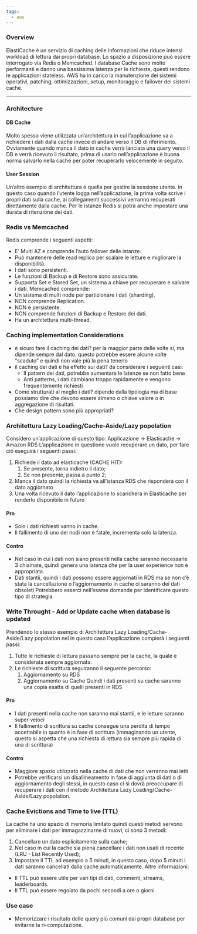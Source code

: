 ```yaml
---
tags:
  - aws
---
```

### Overview
ElastiCache è un servizio di caching delle informazioni che riduce intensi workload di lettura dai propri database.
Lo spazio a disposizione può essere interrogato via Redis o Memcached.
I database Cache sono molto performanti e danno una bassissima latenza per le richieste, questi rendono le applicazioni stateless.
AWS ha in carico la manutenzione dei sistemi operativi, patching, ottimizzazioni, setup, monitoraggio e failover dei sistemi cache.

---
### Architecture

#### DB Cache
Molto spesso viene utilizzata un’architettura in cui l’applicazione va a richiedere i dati dalla cache invece di andare verso il DB di riferimento. Ovviamente quando manca il dato in cache verrà lanciata una query verso il DB e verrà ricevuto il risultato, prima di usarlo nell’applicazione è buona norma salvarlo nella cache per poter recuperarlo velocemente in seguito.

#### User Session
Un’altro esempio di architettura è quella per gestire la sessione utente.
in questo caso quando l’utente logga nell’applicazione, la prima volta scrive i propri dati sulla cache, ai collegamenti successivi verranno recuperati direttamente dalla cache.
Per le istanze Redis si potrà anche impostare una durata di ritenzione dei dati.

### Redis vs Memcached
Redis comprende i seguenti aspetti:
- E’ Multi AZ e comprende l’auto failover delle istanze.
- Può mantenere delle read replica per scalare le letture e migliorare la disponibilità.
- I dati sono persistenti.
- Le funzioni di Backup e di Restore sono assicurate.
- Supporta Set e Stored Set, un sistema a chiave per recuperare e salvare i dati.
Memcached comprende:
- Un sistema di multi node per partizionare i dati (sharding).
- NON comprende Replication.
- NON è persistente.
- NON comprende funzioni di Backup e Restore dei dati.
- Ha un architettura multi-thread.

### Caching implementation Considerations
- è sicuro fare il caching dei dati?
	per la maggior parte delle volte si, ma dipende sempre dal dato. questo potrebbe essere alcune volte “scaduto” e quindi non vale più la pena tenerlo
- il caching dei dati è ha effetto sui dati? da considerare i seguenti casi:
	- Il pattern dei dati, potrebbe aumentare le latenze se non fatto bene
	- Anti patterns, i dati cambiano troppo rapidamente e vengono frequentemente richiesti
- Come strutturati al meglio i dati?
	dipende dalla tipologia ma di base possiamo dire che devono essere almeno o chiave valore o in aggregazione di risultati.
- Che design pattern sono più appropriati?

### Architettura Lazy Loading/Cache-Aside/Lazy popolation
Considero un’applicazione di questo tipo:
Applicazione
→ Elasticache
→ Amazon RDS
L’applicazione in questione vuole recuperare un dato, per fare ciò eseguirà i seguenti passi:
1. Richiede il dato ad elasticache (CACHE HIT):
	1. Se presente, torna indietro il dato;
	2. Se non presente, passa a punto 2;
2. Manca il dato quindi la richiesta va all’istanza RDS che risponderà con il dato aggiornato
3. Una volta ricevuto il dato l’applicazione lo scarichera in Elasticache per renderlo disponibile in futuro

#### Pro
- Solo i dati richiesti vanno in cache.
- Il fallimento di uno dei nodi non è fatale, incrementa solo la latenza.

#### Contro
- Nel caso in cui i dati non siano presenti nella cache saranno necessarie 3 chiamate, quindi genera una latenza che per la user experience non è appropriata.
- Dati stantii, quindi i dati possono essere aggiornati in RDS ma se non c’è stata la cancellazione o l’aggiornamento in cache ci saranno dei dati obsoleti
Potrebbero esserci nell’esame domande per identificare questo tipo di strategia.

### Write Throught - Add or Update cache when database is updated
Prendendo lo stesso esempio di Architettura Lazy Loading/Cache-Aside/Lazy popolation nel in questo caso l’applicazione compierà i seguenti passi:
1. Tutte le richieste di lettura passano sempre per la cache, la quale è considerata sempre aggiornata.
2. Le richieste di scrittura seguiranno il seguente percorso:
	1. Aggiornamento su RDS
	2. Aggiornamento su Cache
Quindi i dati presenti su cache saranno una copia esatta di quelli presenti in RDS

#### Pro
- I dati presenti nella cache non saranno mai stantii, e le letture saranno super veloci
- Il fallimento di scrittura su cache consegue una perdita di tempo accettabile in quanto è in fase di scrittura (immaginando un utente, questo si aspetta che una richiesta di lettura sia sempre più rapida di una di scrittura)

#### Contro
- Maggiore spazio utilizzato nella cache di dati che non verranno mai letti
- Potrebbe verificarsi un disallineamento in fase di aggiunta di dati o di aggiornamento degli stessi, in questo caso ci si dovrà preoccupare di recuperare i dati con il metodo Architettura Lazy Loading/Cache-Aside/Lazy popolation.

### Cache Evictions and Time to live (TTL)
La cache ha uno spazio di memoria limitato quindi questi metodi servono per eliminare i dati per immagazzinarne di nuovi, ci sono 3 metodi:
1. Cancellare un dato esplicitamente sulla cache;
2. Nel caso in cui la cache sia piena cancellare i dati non usati di recente (LRU - List Recently Used);
3. Impostare il TTL ad esempio a 5 minuti, in questo caso, dopo 5 minuti i dati saranno cancellati dalla cache automaticamente.
Altre informazioni:
- Il TTL può essere utile per vari tipi di dati, commenti, streams, leaderboards.
- Il TTL può essere regolato da pochi secondi a ore o giorni.

### Use case
- Memorizzare i risultato delle query più comuni dai propri database per evitarne la ri-computazione.